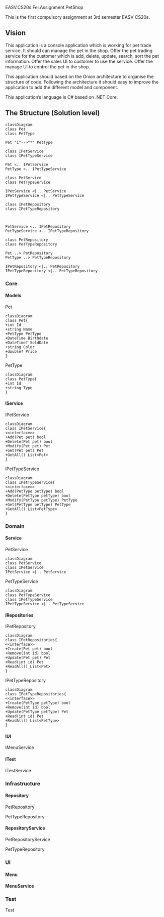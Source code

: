 EASV.CS20s.Fei.Assignment.PetShop

This is the first compulsory assignment at 3rd semester EASV CS20s. 



## Vision

This application is a console application which is working for pet trade service. It should can manage the pet in the shop. Offer the pet trading service for the customer which is add, delete, update, search, sort the pet information. Offer the sales UI to customer to use the service. Offer the manage UI to control the pet in the shop. 

This application should based on the Onion architecture to organise the structure of code. Following the architecture it should easy to improve the application to add the different model and component. 

This application’s language is C# based on .NET Core.

## The Structure (Solution level)

```mermaid
classDiagram
class Pet
class PetType

Pet "1"-->"*" PetType

class IPetService
class IPetTypeService

Pet <.. IPetService
PetType <.. IPetTypeService

class PetService
class PetTypeService

IPetService <|.. PetService
IPetTypeService <|.. PetTypeService

class IPetRepository
class IPetTypeRepository



PetService <.. IPetRepository
PetTypeService <.. IPetTypeRepository

class PetRepository
class PetTypeRepository

Pet ..> PetRepository
PetType ..> PetTypeRepository

IPetRepository <|.. PetRepository
IPetTypeRepository <|.. PetTypeRepository

```



### Core

#### Models

Pet

```mermaid
classDiagram
class Pet{
+int Id
+string Name
+PetType PetType
+DateTime Birthdate
+DateTime? SoldDate
+string Color
+double? Price
}
```



PetType

```mermaid
classDiagram
class PetType{
+int Id
+string Type
}
```





#### IService

IPetService

``` mermaid
classDiagram
class IPetService{
<<interface>>
+Add(Pet pet) bool
+Delete(Pet pet) bool
+Modify(Pet pet) Pet
+Get(Pet pet) Pet
+GetAll() List<Pet>
}
```



IPetTypeService

```mermaid
classDiagram
class IPetTypeService{
<<interface>>
+Add(PetType petType) bool
+Delete(PetType petType) bool
+Modify(PetType petType) PetType
+Get(PetType petType) PetType
+GetAll() List<PetType>
}
```





### Domain

#### Service

PetService

```mermaid
classDiagram
class PetService
class IPetService
IPetService <|.. PetService
```



PetTypeService

```mermaid
classDiagram
class PetTypeService
class IPetTypeService
IPetTypeService <|.. PetTypeService
```



#### IRepositories

IPetRepository

```mermaid
classDiagram
class IPetRepositories{
<<interface>>
+Create(Pet pet) bool
+Remove(int id) bool
+Update(Pet pet) Pet
+Read(int id) Pet
+ReadAll() List<Pet>
}
```



IPetTypeRepository

```mermaid
classDiagram
class IPetTypeRepositories{
<<interface>>
+Create(PetType petType) bool
+Remove(int id) bool
+Update(PetType petType) Pet
+Read(int id) Pet
+ReadAll() List<PetType>
}
```



#### IUI

IMenuService

#### ITest

ITestService





### Infrastructure

#### Repository

PetRepository

PetTypeRepository

#### RepositoryService

PetRepositoryService

PetTypeRepository



### UI

#### Menu

#### MenuService



### Test 

Test





